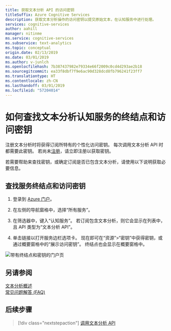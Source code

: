 ```yaml
---
title: 获取文本分析 API 的访问密钥
titleSuffix: Azure Cognitive Services
description: 获取文本分析操作的访问密钥以提交原始文本，在认知服务中进行处理。
services: cognitive-services
author: aahill
manager: nitinme
ms.service: cognitive-services
ms.subservice: text-analytics
ms.topic: conceptual
origin.date: 02/13/2019
ms.date: 03/01/2019
ms.author: v-junlch
ms.openlocfilehash: 7b387437982e79334e66f2009c0cd4d293ae2b18
ms.sourcegitcommit: ea33f8dbf7f9e6ac90d328dcd8fb796241f23ff7
ms.translationtype: HT
ms.contentlocale: zh-CN
ms.lasthandoff: 03/01/2019
ms.locfileid: "57204014"
---
```

# <a name="how-to-find-endpoints-and-access-keys-for-the-text-analytics-cognitive-service"></a>如何查找文本分析认知服务的终结点和访问密钥

注册文本分析时将获得订阅所特有的个性化访问密钥。 每次调用文本分析 API 时都需要此密钥。 若尚未[注册](text-analytics-how-to-signup.md)，请立即注册以获取密钥。 

若需要帮助来查找密钥，或确定订阅是否已包含文本分析，请使用以下说明获取必要信息。 

## <a name="find-your-service-endpoint-and-access-key"></a>查找服务终结点和访问密钥

1. 登录到 [Azure 门户](https://portal.azure.cn)。

2. 在左侧的导航窗格中，选择“所有服务”。

3. 在筛选器中，键入“认知服务”。 若订阅包含文本分析，则它会显示在列表中，且 API 类型为“文本分析 API”。

4. 单击链接以打开服务边栏选项卡。 现在即可在“资源”>“密钥”中获得密钥，或通过概要窗格中的“展示访问密钥”。 终结点也会显示在概要窗格中。

 ![带有终结点和密钥的门户页](../media/portal-keys-endpoint.png)

## <a name="see-also"></a>另请参阅 

 [文本分析概述](../overview.md)  
 [常见问题解答 (FAQ)](../text-analytics-resource-faq.md)

## <a name="next-steps"></a>后续步骤

> [!div class="nextstepaction"]
> [调用文本分析 API](text-analytics-how-to-call-api.md)

<!-- Update_Description: update metedata properties -->
